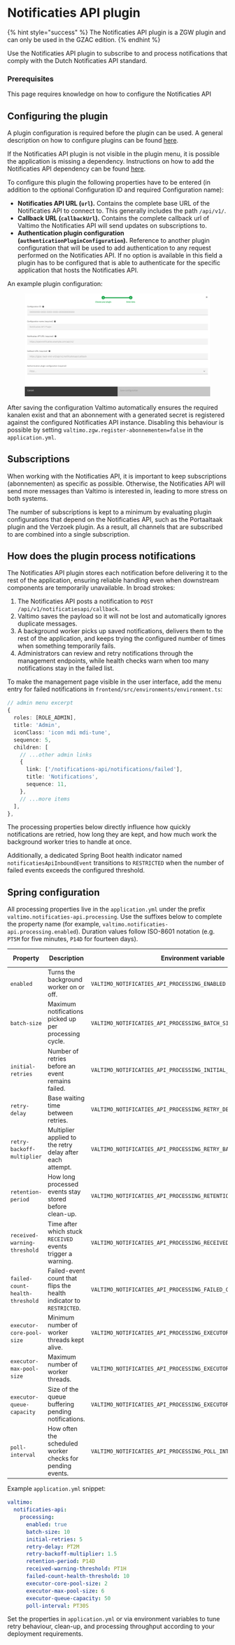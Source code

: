 # Notificaties API plugin

{% hint style="success" %}
The Notificaties API plugin is a ZGW plugin and can only be used in the GZAC edition.
{% endhint %}

Use the Notificaties API plugin to subscribe to and process notifications that comply with the Dutch Notificaties API standard.

### Prerequisites

This page requires knowledge on how to configure the Notificaties API

## Configuring the plugin

A plugin configuration is required before the plugin can be used. A general description on how to configure plugins can be found [here](broken-reference).

If the Notificaties API plugin is not visible in the plugin menu, it is possible the application is missing a dependency. Instructions on how to add the Notificaties API dependency can be found [here](broken-reference).

To configure this plugin the following properties have to be entered (in addition to the optional Configuration ID and required Configuration name):

* **Notificaties API URL (`url`).** Contains the complete base URL of the Notificaties API to connect to. This generally includes the path `/api/v1/`.
* **Callback URL (`callbackUrl`).** Contains the complete callback url of Valtimo the Notificaties API will send updates on subscriptions to.
* **Authentication plugin configuration (`authenticationPluginConfiguration`).** Reference to another plugin configuration that will be used to add authentication to any request performed on the Notificaties API. If no option is available in this field a plugin has to be configured that is able to authenticate for the specific application that hosts the Notificaties API.

An example plugin configuration:&#x20;

<figure><img src="../../.gitbook/assets/configure-plugin-notificaties.png" alt=""><figcaption></figcaption></figure>

After saving the configuration Valtimo automatically ensures the required kanalen exist and that an abonnement with a generated secret is registered against the configured Notificaties API instance. Disabling this behaviour is possible by setting `valtimo.zgw.register-abonnementen=false` in the `application.yml`.

## Subscriptions

When working with the Notificaties API, it is important to keep subscriptions (abonnementen) as specific as possible.
Otherwise, the Notificaties API will send more messages than Valtimo is interested in, leading to more stress on both
systems.

The number of subscriptions is kept to a minimum by evaluating plugin configurations that depend on the Notificaties
API, such as the Portaaltaak plugin and the Verzoek plugin. As a result, all channels that are subscribed to are combined
into a single subscription.

## How does the plugin process notifications

The Notificaties API plugin stores each notification before delivering it to the rest of the application, ensuring reliable handling even when downstream components are temporarily unavailable. In broad strokes:

1. The Notificaties API posts a notification to `POST /api/v1/notificatiesapi/callback`.
2. Valtimo saves the payload so it will not be lost and automatically ignores duplicate messages.
3. A background worker picks up saved notifications, delivers them to the rest of the application, and keeps trying the configured number of times when something temporarily fails. 
4. Administrators can review and retry notifications through the management endpoints, while health checks warn when too many notifications stay in the failed list.

To make the management page visible in the user interface, add the menu entry for failed notifications in `frontend/src/environments/environment.ts`:

```ts
// admin menu excerpt
{
  roles: [ROLE_ADMIN],
  title: 'Admin',
  iconClass: 'icon mdi mdi-tune',
  sequence: 5,
  children: [
    // ...other admin links
    {
      link: ['/notifications-api/notifications/failed'],
      title: 'Notifications',
      sequence: 11,
    },
    // ...more items
  ],
},
```

The processing properties below directly influence how quickly notifications are retried, how long they are kept, and how much work the background worker tries to handle at once.

Additionally, a dedicated Spring Boot health indicator named `notificatiesApiInboundEvent` transitions to `RESTRICTED` when the number of failed events exceeds the configured threshold.

## Spring configuration

All processing properties live in the `application.yml` under the prefix `valtimo.notificaties-api.processing`. Use the suffixes below to complete the property name (for example, `valtimo.notificaties-api.processing.enabled`). Duration values follow ISO-8601 notation (e.g. `PT5M` for five minutes, `P14D` for fourteen days).

| Property | Description | Environment variable | Default value |
| --- | --- | --- | --- |
| `enabled` | Turns the background worker on or off. | `VALTIMO_NOTIFICATIES_API_PROCESSING_ENABLED` | `true` |
| `batch-size` | Maximum notifications picked up per processing cycle. | `VALTIMO_NOTIFICATIES_API_PROCESSING_BATCH_SIZE` | `5` |
| `initial-retries` | Number of retries before an event remains failed. | `VALTIMO_NOTIFICATIES_API_PROCESSING_INITIAL_RETRIES` | `3` |
| `retry-delay` | Base waiting time between retries. | `VALTIMO_NOTIFICATIES_API_PROCESSING_RETRY_DELAY` | `PT5M` |
| `retry-backoff-multiplier` | Multiplier applied to the retry delay after each attempt. | `VALTIMO_NOTIFICATIES_API_PROCESSING_RETRY_BACKOFF_MULTIPLIER` | `2.0` |
| `retention-period` | How long processed events stay stored before clean-up. | `VALTIMO_NOTIFICATIES_API_PROCESSING_RETENTION_PERIOD` | `P30D` |
| `received-warning-threshold` | Time after which stuck `RECEIVED` events trigger a warning. | `VALTIMO_NOTIFICATIES_API_PROCESSING_RECEIVED_WARNING_THRESHOLD` | `PT2H` |
| `failed-count-health-threshold` | Failed-event count that flips the health indicator to `RESTRICTED`. | `VALTIMO_NOTIFICATIES_API_PROCESSING_FAILED_COUNT_HEALTH_THRESHOLD` | `0` |
| `executor-core-pool-size` | Minimum number of worker threads kept alive. | `VALTIMO_NOTIFICATIES_API_PROCESSING_EXECUTOR_CORE_POOL_SIZE` | `2` |
| `executor-max-pool-size` | Maximum number of worker threads. | `VALTIMO_NOTIFICATIES_API_PROCESSING_EXECUTOR_MAX_POOL_SIZE` | `4` |
| `executor-queue-capacity` | Size of the queue buffering pending notifications. | `VALTIMO_NOTIFICATIES_API_PROCESSING_EXECUTOR_QUEUE_CAPACITY` | `20` |
| `poll-interval` | How often the scheduled worker checks for pending events. | `VALTIMO_NOTIFICATIES_API_PROCESSING_POLL_INTERVAL` | `PT1M` |

Example `application.yml` snippet:

```yaml
valtimo:
  notificaties-api:
    processing:
      enabled: true
      batch-size: 10
      initial-retries: 5
      retry-delay: PT2M
      retry-backoff-multiplier: 1.5
      retention-period: P14D
      received-warning-threshold: PT1H
      failed-count-health-threshold: 10
      executor-core-pool-size: 2
      executor-max-pool-size: 6
      executor-queue-capacity: 50
      poll-interval: PT30S
```

Set the properties in `application.yml` or via environment variables to tune retry behaviour, clean-up, and processing throughput according to your deployment requirements.

